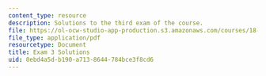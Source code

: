 ```yaml
---
content_type: resource
description: Solutions to the third exam of the course.
file: https://ol-ocw-studio-app-production.s3.amazonaws.com/courses/18-01-single-variable-calculus-fall-2006/0ebd4a5db190a7138644784bce3f8cd6_exam3sol.pdf
file_type: application/pdf
resourcetype: Document
title: Exam 3 Solutions
uid: 0ebd4a5d-b190-a713-8644-784bce3f8cd6
---
```


